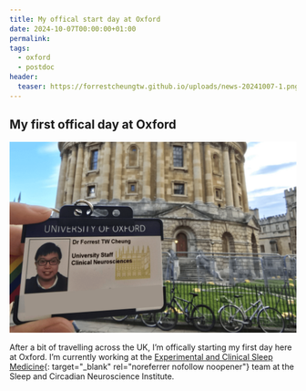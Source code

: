 ```yaml
---
title: My offical start day at Oxford
date: 2024-10-07T00:00:00+01:00
permalink:
tags:
  - oxford
  - postdoc
header:
  teaser: https://forrestcheungtw.github.io/uploads/news-20241007-1.png
---
```

## My first offical day at Oxford

![](/uploads/news-20241007-1.png)

After a bit of travelling across the UK, I’m offically starting my first day here at Oxford. I’m currently working at the [Experimental and Clinical Sleep Medicine](https://www.ndcn.ox.ac.uk/research/experimental-and-clinical-sleep-medicine-group){: target="_blank" rel="noreferrer nofollow noopener"} team at the Sleep and Circadian Neuroscience Institute.